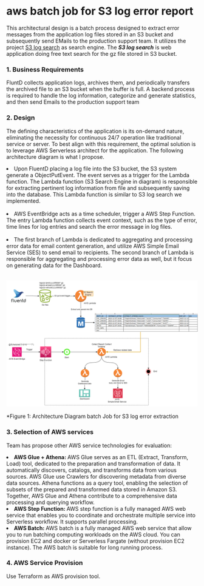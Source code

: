 # aws batch job for S3 log error report

This architectural design is a batch process designed to extract error messages from the application log files stored in an S3 bucket and subsequently send EMails to the production support team. It utilizes the project [S3 log search](https://github.com/github4daniel/s3logSearch) as search engine. The <B> <I>S3 log search</B></I> is web application doing free text search for the gz file stored in S3 bucket.
  

### 1. Business Requirements

FluntD collects application logs, archives them, and periodically transfers the archived file to an S3 bucket when the buffer is full. A backend process is required to handle the log information, categorize and generate statistics, and then send Emails to the production support team

### 2. Design

The defining characteristics of the application is its on-demand nature, eliminating the necessity for continuous 24/7 operation like traditional service or server. To best align with this requirement, the optimal solution is to leverage AWS Serverless architect for the application. The following architecture diagram is what I propose. 

 <li>Upon FluentD placing a log file into the S3 bucket, the S3 system generate a ObjectPutEvent. The event serves as a trigger for the Lambda function. The Lambda function (S3 Search Engine in diagram) is responsible for extracting pertinent log information from file and subsequently saving into the database.  This Lambda function is similar to S3 log search we implemented.
 </li></br>
 <li>
 AWS EventBridge acts as a time scheduler, trigger a AWS Step Function. The entry Lambda function collects event context, such as the type of error, time lines for log entries and search the error message in log files.
</li></br>
<li>
The first branch of Lambda is dedicated to aggregating and processing error data for email content generation, and utilize AWS Simple Email Service (SES) to send email to recipients.
The second branch of  Lambda is responsible for aggregating and processing error data as well, but it focus on generating data for the Dashboard.
</li></br>

![Step Function](img/awsstepfunction.png)

*Figure 1: Architecture Diagram batch Job for S3 log error extraction

### 3. Selection of AWS services

Team has propose other AWS service technologies for evaluation:

<li><B>AWS Glue + Athena: </B>
AWS Glue serves as an ETL (Extract, Transform, Load) tool, dedicated to the preparation and transformation of data. It automatically discovers, catalogs, and transforms data from various sources. AWS Glue use Crawlers for discovering metadata from diverse data sources. Athena functions as a query tool, enabling the selection of subsets of the prepared and transformed data stored in Amazon S3. Together, AWS Glue and Athena contribute to a comprehensive data processing and querying workflow.

<li><B>AWS Step Function: </B>
AWS step function is a fully managed AWS web service that enables you to coordinate and orchestrate multiple service into Serverless workflow. It supports parallel processing.

<li><B>AWS Batch: </B>
AWS batch is a fully managed AWS web service that allow you to run batching computing workloads on the AWS cloud.  You can provision EC2 and docker or Serverless Fargate (without provision EC2 instance). The AWS batch is suitable for long running process.  


### 4. AWS Service Provision
Use Terraform as AWS provision tool.
